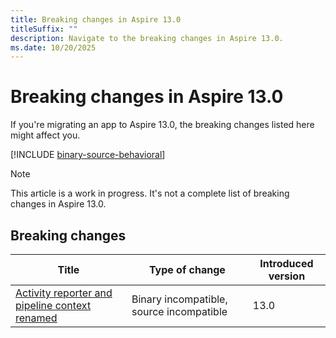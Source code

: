 ```yaml
---
title: Breaking changes in Aspire 13.0
titleSuffix: ""
description: Navigate to the breaking changes in Aspire 13.0.
ms.date: 10/20/2025
---
```


# Breaking changes in Aspire 13.0

If you're migrating an app to Aspire 13.0, the breaking changes listed here might affect you.

[!INCLUDE [binary-source-behavioral](../includes/binary-source-behavioral.md)]

> [!NOTE]
> This article is a work in progress. It's not a complete list of breaking changes in Aspire 13.0.

## Breaking changes

| Title | Type of change | Introduced version |
|--|--|--|
| [Activity reporter and pipeline context renamed](pipeline-activity-reporter-renamed.md) | Binary incompatible, source incompatible | 13.0 |
